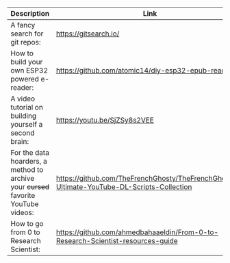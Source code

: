 Description | Link
------------ | ------------
A fancy search for git repos: | https://gitsearch.io/
How to build your own ESP32 powered e-reader: | https://github.com/atomic14/diy-esp32-epub-reader
A video tutorial on building yourself a second brain: | https://youtu.be/SjZSy8s2VEE
For the data hoarders, a method to archive your ~~cursed~~ favorite YouTube videos: | https://github.com/TheFrenchGhosty/TheFrenchGhostys-Ultimate-YouTube-DL-Scripts-Collection
How to go from 0 to Research Scientist: | https://github.com/ahmedbahaaeldin/From-0-to-Research-Scientist-resources-guide
